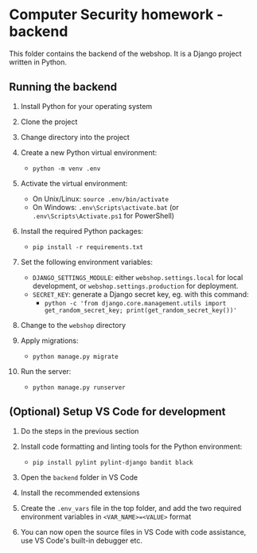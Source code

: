 # Computer Security homework - backend

This folder contains the backend of the webshop. It is a Django project written in Python.

## Running the backend

1. Install Python for your operating system
2. Clone the project
3. Change directory into the project
4. Create a new Python virtual environment:

    - `python -m venv .env`

5. Activate the virtual environment:

    - On Unix/Linux: `source .env/bin/activate`
    - On Windows: `.env\Scripts\activate.bat` (or `.env\Scripts\Activate.ps1` for PowerShell)

6. Install the required Python packages:

    - `pip install -r requirements.txt`

7. Set the following environment variables:

    - `DJANGO_SETTINGS_MODULE`: either `webshop.settings.local` for local development, or `webshop.settings.production` for deployment.
    - `SECRET_KEY`: generate a Django secret key, eg. with this command:
        - `python -c 'from django.core.management.utils import get_random_secret_key; print(get_random_secret_key())'`

8. Change to the `webshop` directory
9. Apply migrations:

    - `python manage.py migrate`

10. Run the server:

    - `python manage.py runserver`

## (Optional) Setup VS Code for development

1. Do the steps in the previous section
2. Install code formatting and linting tools for the Python environment:

    - `pip install pylint pylint-django bandit black`

2. Open the `backend` folder in VS Code
3. Install the recommended extensions
4. Create the `.env_vars` file in the top folder, and add the two required environment variables in `<VAR_NAME>=<VALUE>` format
4. You can now open the source files in VS Code with code assistance, use VS Code's built-in debugger etc.
